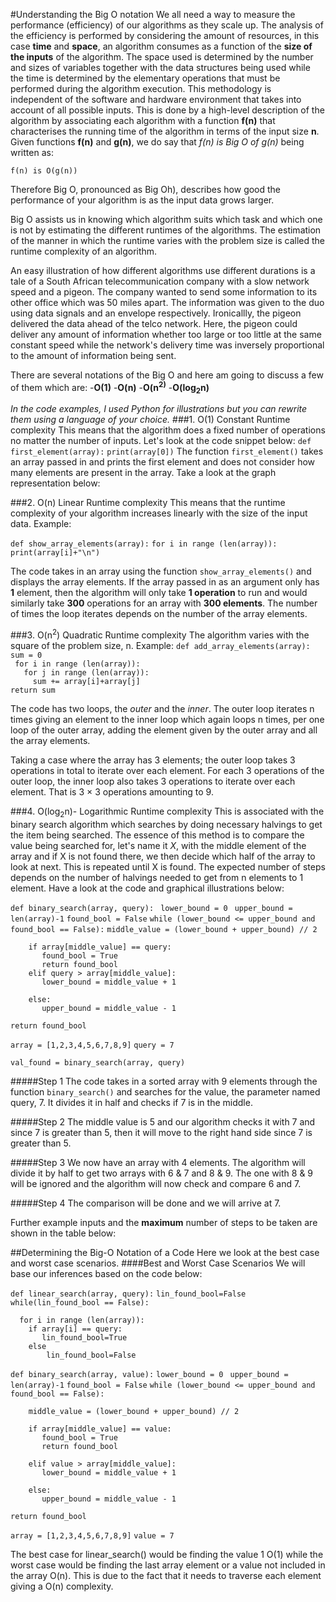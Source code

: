 #Understanding the Big O notation
We all need a way to measure the performance (efficiency) of our algorithms as they scale up.
The analysis of the efficiency is performed by considering the amount of resources, in this case **time** and **space**, an algorithm consumes as a function of the **size of the inputs** of the algorithm.
The space used is determined by the number and sizes of variables together with the data structures being used while the time is determined by the elementary operations that must be performed during the algorithm execution.
This methodology is independent of the software and hardware environment that takes into account of all possible inputs.
This is done by a high-level description of the algorithm by associating each algorithm with a function **f(n)** that characterises the running time of the algorithm in terms of the input size **n**.
Given functions **f(n)** and **g(n)**, we do say that *f(n) is Big O of g(n)* being written as:

`f(n) is O(g(n))`

Therefore Big O, pronounced as Big Oh), describes how good the performance of your algorithm is as the input data grows larger.
 
Big O assists us in knowing which algorithm suits which task and which one is not by estimating the different runtimes of the algorithms. The estimation of the manner in which the runtime varies with the problem size is called the runtime complexity of an algorithm.

An easy illustration of how different algorithms use different durations is a tale of a South African telecommunication company with a slow network speed and a pigeon. The company wanted to send some information to its other office which was 50 miles apart. The information was given to the duo using  data signals and an envelope respectively. Ironicallly, the pigeon delivered the data ahead of the telco network. Here, the pigeon could deliver any amount of information whether too large or too little at the same constant speed while the network's delivery time was inversely proportional to the amount of information being sent.

There are several notations of the Big O and here am going to discuss a few of them which are:
-**O(1)**
-**O(n)**
-**O(n<sup>2)**
-**O(log<sub>2</sub>n)**

*In the code examples, I used Python for illustrations but you can rewrite them using a language of your choice.*
###1. O(1) Constant Runtime complexity
This means that the algorithm does a fixed number of operations no matter the number of inputs. Let's look at the code snippet below:
`def first_element(array):`
    `print(array[0])`
The function `first_element()` takes an array passed in and prints the first element and does not consider how many elements are present in the array.
 Take a look at the graph representation below:

###2. O(n) Linear Runtime complexity
This means that the runtime complexity of your algorithm increases linearly with the size of the input data.
Example:

`def show_array_elements(array):`
    `for i in range (len(array)):`    
        `print(array[i]+"\n")`

The code takes in an array using the function `show_array_elements()` and displays the array elements.
If the array passed in as an argument only has **1** element, then the algorithm will only take **1 operation** to run and would similarly take **300** operations for an array with **300 elements**. The number of times the loop iterates depends on the number of the array elements.

###3. O(n<sup>2</sup>) Quadratic Runtime complexity
The algorithm varies with the square of the problem size, n.
Example:
`def add_array_elements(array):`  
    `sum = 0 `   
    `  for i in range (len(array)): `       
    `    for j in range (len(array)): `          
    `      sum += array[i]+array[j] `         
    `return sum`

The code has two loops, the *outer* and the *inner*. The outer loop iterates n times giving an element to the inner loop which again loops n times, per one loop of the outer array, adding the element given by the outer array and all the array elements.

Taking a case where the array has 3 elements; the outer loop takes  3 operations in total to iterate over each element. For each 3 operations of the outer loop, the inner loop also takes 3 operations to iterate over each element. That is 3 × 3 operations amounting to 9.

###4. O(log<sub>2</sub>n)- Logarithmic Runtime complexity
This is associated with the binary search algorithm which searches by doing necessary halvings to get the item being searched.
The essence of this method is to compare the value being searched for, let's name it *X*, with the middle element of the array and if X is not found there, we then decide which half of the array to look at next. This is repeated until X is found.
The expected number of steps depends on the number of halvings needed to get from n elements to 1 element.
Have a look at the code and graphical illustrations below:

`def binary_search(array, query):`
 ` lower_bound = 0`
 ` upper_bound = len(array)-1`
  `found_bool = False`
 `while (lower_bound <= upper_bound and found_bool == False):`
 `middle_value = (lower_bound + upper_bound) // 2`
        
        if array[middle_value] == query:
           found_bool = True
           return found_bool
        elif query > array[middle_value]:
           lower_bound = middle_value + 1 
           
        else:
           upper_bound = middle_value - 1
           
    return found_bool

`array = [1,2,3,4,5,6,7,8,9]`
`query = 7`

`val_found = binary_search(array, query)`

#####Step 1
The code takes in a sorted array with 9 elements through the function `binary_search()` and searches for the value, the parameter named query, 7. It divides it in half and checks if 7 is in the middle.


#####Step 2
The middle value is 5 and our algorithm checks it with 7 and since 7 is greater than 5, then it will move to the right hand side since 7 is greater than 5.


#####Step 3
We now have an array with 4 elements. The algorithm will divide it by half to get two arrays with 6 & 7 and 8 & 9.
The one with 8 & 9 will be ignored and the algorithm will now check and compare 6 and 7.


#####Step 4
The comparison will be done and we will arrive at 7.

Further example inputs and the **maximum** number of steps to be taken are shown in the table below:


##Determining the Big-O Notation of a Code
Here we look at the best case and worst case scenarios.
####Best and Worst Case Scenarios
We will base our inferences based on the code below:

`def linear_search(array, query):`
  `lin_found_bool=False`
    `while(lin_found_bool == False):`

      for i in range (len(array)):
        if array[i] == query:
           lin_found_bool=True
        else
            lin_found_bool=False


`def binary_search(array, value):`
    `lower_bound = 0`
   ` upper_bound = len(array)-1`
    `found_bool = False`
    `while (lower_bound <= upper_bound and found_bool == False):`

        middle_value = (lower_bound + upper_bound) // 2
        
        if array[middle_value] == value:
           found_bool = True
           return found_bool
          
        elif value > array[middle_value]:
           lower_bound = middle_value + 1 
           
        else:
           upper_bound = middle_value - 1
           
    return found_bool

`array = [1,2,3,4,5,6,7,8,9]`
`value = 7`

The best case for linear_search() would be finding the value 1 O(1) while the worst case would be finding the last array element or a value not included in the array O(n).
This is due to the fact that it needs to traverse each element giving a O(n) complexity.